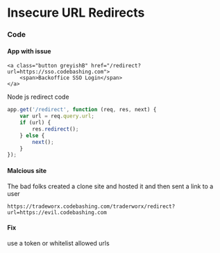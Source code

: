 # Insecure URL Redirects

### Code

#### App with issue

```markup
<a class="button greyishB" href="/redirect?url=https://sso.codebashing.com">
    <span>Backoffice SSO Login</span>
</a>
```

Node js redirect code

```javascript
app.get('/redirect', function (req, res, next) {
    var url = req.query.url;
    if (url) {
        res.redirect();
    } else {
        next();
    }
});

```

#### Malcious site

The bad folks created a clone site and hosted it and then sent a link to a user

```
https://tradeworx.codebashing.com/traderworx/redirect?url=https://evil.codebashing.com
```

#### Fix

use a token or whitelist allowed urls
